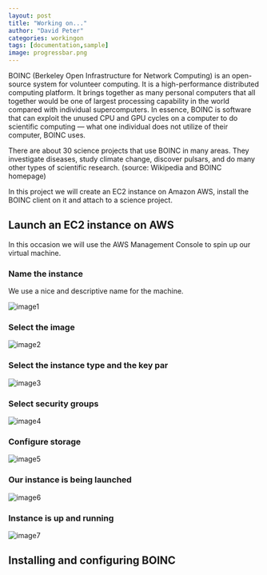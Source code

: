 ```yaml
---
layout: post
title: "Working on..."
author: "David Peter"
categories: workingon
tags: [documentation,sample]
image: progressbar.png
---
```


BOINC (Berkeley Open Infrastructure for Network Computing) is an open-source system for volunteer computing. It is a high-performance distributed computing platform. It brings together as many personal computers that all together would be one of largest processing capability in the world compared with individual supercomputers. In essence, BOINC is software that can exploit the unused CPU and GPU cycles on a computer to do scientific computing — what one individual does not utilize of their computer, BOINC uses.

There are about 30 science projects that use BOINC in many areas. They investigate diseases, study climate change, discover pulsars, and do many other types of scientific research. (source: Wikipedia and BOINC homepage)

In this project we will create an EC2 instance on Amazon AWS, install the BOINC client on it and attach to a science project.

## Launch an EC2 instance on AWS

In this occasion we will use the AWS Management Console to spin up our virtual machine.

### Name the instance

We use a nice and descriptive name for the machine.

![image1](https://github.com/peterda84/peterda84.github.io/blob/dev/assets/img/boinc/step1.png)

### Select the image

![image2](https://github.com/peterda84/peterda84.github.io/blob/dev/assets/img/boinc/step2.png)

### Select the instance type and the key par

![image3](https://github.com/peterda84/peterda84.github.io/blob/dev/assets/img/boinc/step3.png)

### Select security groups

![image4](https://github.com/peterda84/peterda84.github.io/blob/dev/assets/img/boinc/step4.png)

### Configure storage

![image5](https://github.com/peterda84/peterda84.github.io/blob/dev/assets/img/boinc/step5.png)

### Our instance is being launched

![image6](https://github.com/peterda84/peterda84.github.io/blob/dev/assets/img/boinc/step6.png)

### Instance is up and running

![image7](https://github.com/peterda84/peterda84.github.io/blob/dev/assets/img/boinc/step7.png)


## Installing and configuring BOINC
